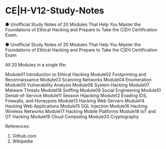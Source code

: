 # CE|H-V12-Study-Notes
● Unofficial Study Notes of 20 Modules That Help You Master the Foundations of Ethical Hacking and Prepare to Take the C|EH Certification Exam.

● Unofficial Study Notes of 20 Modules That Help You Master the Foundations of Ethical Hacking and Prepare to Take the C|EH Certification Exam

All 20 Modules in a single file:

Module01 Introduction to Ethical Hacking
Module02 Footprinting and Reconnaissance
Module03 Scanning Networks
Module04 Enumeration
Module05 Vulnerability Analysis
Module06 System Hacking
Module07 Malware Threats
Module08 Sniffing
Module09 Social Engineering
Module10 Denial-of-Service
Module11 Session Hijacking
Module12 Evading IDS, Firewalls, and Honeypots
Module13 Hacking Web Servers
Module14 Hacking Web Applications
Module15 SQL Injection
Module16 Hacking Wireless Networks
Module17 Hacking Mobile Platforms
Module18 IoT and OT Hacking
Module19 Cloud Computing
Module20 Cryptography

References:
1. Github.com 
2. Wikipedia
